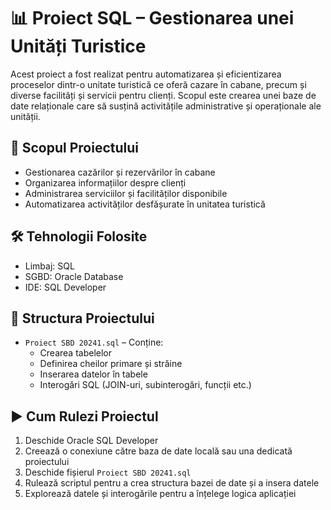 # 📊 Proiect SQL – Gestionarea unei Unități Turistice

Acest proiect a fost realizat pentru automatizarea și eficientizarea proceselor dintr-o unitate turistică ce oferă cazare în cabane, 
precum și diverse facilități și servicii pentru clienți. Scopul este crearea unei baze de date relaționale care să susțină activitățile administrative 
și operaționale ale unității.


## 🧠 Scopul Proiectului

- Gestionarea cazărilor și rezervărilor în cabane
- Organizarea informațiilor despre clienți
- Administrarea serviciilor și facilităților disponibile
- Automatizarea activităților desfășurate în unitatea turistică


## 🛠️ Tehnologii Folosite

- Limbaj: SQL
- SGBD: Oracle Database
- IDE: SQL Developer


## 📂 Structura Proiectului

- `Proiect SBD 20241.sql` – Conține:
  - Crearea tabelelor
  - Definirea cheilor primare și străine
  - Inserarea datelor în tabele
  - Interogări SQL (JOIN-uri, subinterogări, funcții etc.)


## ▶️ Cum Rulezi Proiectul

1. Deschide Oracle SQL Developer
2. Creează o conexiune către baza de date locală sau una dedicată proiectului
3. Deschide fișierul `Proiect SBD 20241.sql`
4. Rulează scriptul pentru a crea structura bazei de date și a insera datele
5. Explorează datele și interogările pentru a înțelege logica aplicației
